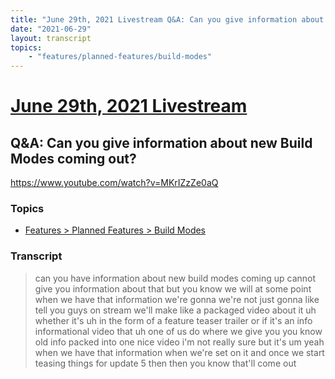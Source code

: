 ```yaml
---
title: "June 29th, 2021 Livestream Q&A: Can you give information about new Build Modes coming out?"
date: "2021-06-29"
layout: transcript
topics:
    - "features/planned-features/build-modes"
---
```

# [June 29th, 2021 Livestream](../2021-06-29.md)
## Q&A: Can you give information about new Build Modes coming out?
https://www.youtube.com/watch?v=MKrIZzZe0aQ

### Topics
* [Features > Planned Features > Build Modes](../topics/features/planned-features/build-modes.md)

### Transcript

> can you have information about new build modes coming up cannot give you information about that but you know we will at some point when we have that information we're gonna we're not just gonna like tell you guys on stream we'll make like a packaged video about it uh whether it's uh in the form of a feature teaser trailer or if it's an info informational video that uh one of us do where we give you you know old info packed into one nice video i'm not really sure but it's um yeah when we have that information when we're set on it and once we start teasing things for update 5 then then you know that'll come out
